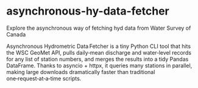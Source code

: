 # asynchronous-hy-data-fetcher
Explore the asynchronous way of fetching hyd data from Water Survey of Canada

Asynchronous Hydrometric Data Fetcher is a tiny Python CLI tool that hits the WSC GeoMet API, pulls daily‑mean discharge and water‑level records for any list of station numbers, and merges the results into a tidy Pandas DataFrame. Thanks to asyncio + httpx, it queries many stations in parallel, making large downloads dramatically faster than traditional one‑request‑at‑a‑time scripts.
